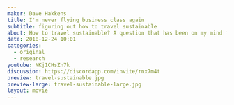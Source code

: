 ```yaml
---
maker: Dave Hakkens
title: I'm never flying business class again
subtitle: figuring out how to travel sustainable
about: How to travel sustainable? A question that has been on my mind for a long time.. Planes, trains, cars I never know what to choose. I went on the longest train trip in the world. 168 hours in the Transberian express train through Russia with grandma's, a hot water machine and an outside temperature of -25 in Siberia. Good time to do some proper thinking to find an answer. I got it and made 3 commitments for the future :)
date: 2018-12-24 10:01
categories:
  - original
  - research
youtube: NKj1CHsZn7k
discussion: https://discordapp.com/invite/rnx7m4t
preview: travel-sustainable.jpg
preview-large: travel-sustainable-large.jpg
layout: movie
---
```

